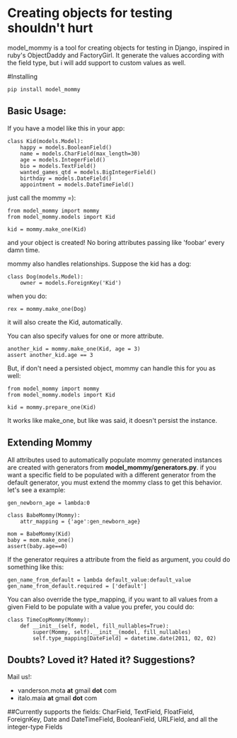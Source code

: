 # Creating objects for testing shouldn't hurt

model_mommy is a tool for creating objects for testing in Django, inspired in ruby's ObjectDaddy and FactoryGirl.
It generate the values according with the field type, but i will add support to custom values as well.

#Installing

    pip install model_mommy

## Basic Usage:

If you have a model like this in your app:

    class Kid(models.Model):
        happy = models.BooleanField()
        name = models.CharField(max_length=30)
        age = models.IntegerField()
        bio = models.TextField()
        wanted_games_qtd = models.BigIntegerField()
        birthday = models.DateField()
        appointment = models.DateTimeField()

just call the mommy =):

    from model_mommy import mommy
    from model_mommy.models import Kid

    kid = mommy.make_one(Kid)


and your object is created! No boring attributes passing like 'foobar' every damn time.


mommy also handles relationships. Suppose the kid has a dog:

    class Dog(models.Model):
        owner = models.ForeignKey('Kid')

when you do:

    rex = mommy.make_one(Dog)

it will also create the Kid, automatically.

You can also specify values for one or more attribute.

    another_kid = mommy.make_one(Kid, age = 3)
    assert another_kid.age == 3

But, if don't need a persisted object, mommy can handle this for you as well:

    from model_mommy import mommy
    from model_mommy.models import Kid

    kid = mommy.prepare_one(Kid)

It works like make_one, but like was said, it doesn't persist the instance.

## Extending Mommy

All attributes used to automatically populate mommy generated instances
are created with generators from **model_mommy/generators.py**. if you want
a specific field to be populated with a different generator from the default
generator, you must extend the mommy class to get this behavior. let's see a example:

    gen_newborn_age = lambda:0

    class BabeMommy(Mommy):
        attr_mapping = {'age':gen_newborn_age}

    mom = BabeMommy(Kid)
    baby = mom.make_one()
    assert(baby.age==0)

If the generator requires a attribute from the field as argument, you could do something like this:

    gen_name_from_default = lambda default_value:default_value
    gen_name_from_default.required = ['default']

You can also override the type_mapping, if you want to all values from a given Field to be populate with a value you prefer,
you  could do:

    class TimeCopMommy(Mommy):
        def __init__(self, model, fill_nullables=True):
            super(Mommy, self).__init__(model, fill_nullables)
            self.type_mapping[DateField] = datetime.date(2011, 02, 02)

## Doubts? Loved it? Hated it? Suggestions?

Mail us!:

 *  vanderson.mota **at** gmail **dot** com
 *  italo.maia **at** gmail **dot** com

##Currently supports the fields:
CharField, TextField, FloatField, ForeignKey, Date and DateTimeField, BooleanField, URLField, and all the integer-type Fields

